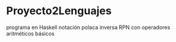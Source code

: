 # Proyecto2Lenguajes
programa en Haskell notación polaca inversa RPN con operadores aritméticos básicos

